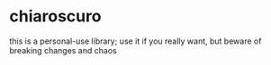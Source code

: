 # chiaroscuro

this is a personal-use library; use it if you really want, but beware of breaking changes and chaos
